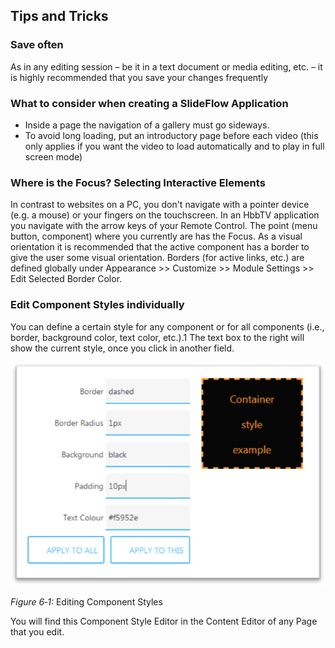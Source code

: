 ## Tips and Tricks
 
### Save often

As in any editing session – be it in a text document or media editing, etc. – it is highly recommended that you save your changes frequently

### What to consider when creating a SlideFlow Application

- Inside a page the navigation of a gallery must go sideways.
- To avoid long loading, put an introductory page before each video (this only applies if you want the video to load automatically and to play in full screen mode)

### Where is the Focus? Selecting Interactive Elements

In contrast to websites on a PC, you don't navigate with a pointer device (e.g. a mouse) or your fingers on the touchscreen. In an HbbTV application you navigate with the arrow keys of your Remote Control. The point (menu button, component) where you currently are has the Focus. As a visual orientation it is recommended that the active component has a border to give the user some visual orientation. Borders (for active links, etc.) are defined globally under Appearance &gt;&gt; Customize &gt;&gt; Module Settings &gt;&gt; Edit Selected Border Color.

### Edit Component Styles individually

You can define a certain style for any component or for all components (i.e., border, background color, text color, etc.).1  The text box to the right will show the current style, once you click in another field.

![Component Styles](/images/component_styles.png)

*Figure 6‑1:* Editing Component Styles

You will find this Component Style Editor in the Content Editor of any Page that you edit.